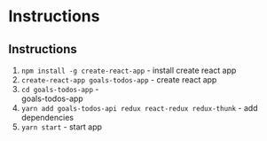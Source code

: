 # Instructions

## Instructions

1. `npm install -g create-react-app` - install create react app
1. `create-react-app goals-todos-app` - create react app
1. `cd goals-todos-app` -  
   goals-todos-app
1. `yarn add goals-todos-api redux react-redux redux-thunk` - add dependencies
1. `yarn start` - start app
